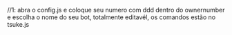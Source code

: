 //1: abra o config.js e coloque seu numero com ddd dentro do ownernumber e escolha o nome do seu bot, totalmente editavél, os comandos estão no tsuke.js
